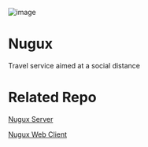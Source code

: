 ![image](https://user-images.githubusercontent.com/10369528/87298663-83085c80-c545-11ea-867b-15fce2ba8d58.png)


# Nugux
Travel service aimed at a social distance

# Related Repo
[Nugux Server]()

[Nugux Web Client]()

